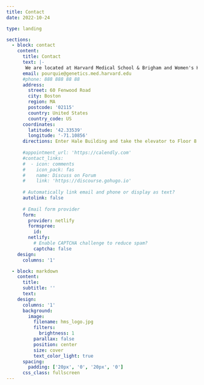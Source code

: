 ```yaml
---
title: Contact
date: 2022-10-24

type: landing

sections:
  - block: contact
    content:
      title: Contact
      text: |-
       We are located at Harvard Medical School & Brigham and Women's Hospital
      email: pourquie@genetics.med.harvard.edu
      #phone: 888 888 88 88
      address:
        street: 60 Fenwood Road
        city: Boston
        region: MA
        postcode: '02115'
        country: United States
        country_code: US
      coordinates:
        latitude: '42.33539'
        longitude: '-71.10856'
      directions: Enter Hale Building and take the elevator to Floor 8
      
      #appointment_url: 'https://calendly.com'
      #contact_links:
      #  - icon: comments
      #    icon_pack: fas
      #    name: Discuss on Forum
      #    link: 'https://discourse.gohugo.io'
    
      # Automatically link email and phone or display as text?
      autolink: false
    
      # Email form provider
      form:
        provider: netlify
        formspree:
          id:
        netlify:
          # Enable CAPTCHA challenge to reduce spam?
          captcha: false
    design:
      columns: '1'

  - block: markdown
    content:
      title:
      subtitle: ''
      text:
    design:
      columns: '1'
      background:
        image: 
          filename: hms_logo.jpg
          filters:
            brightness: 1
          parallax: false
          position: center
          size: cover
          text_color_light: true
      spacing:
        padding: ['20px', '0', '20px', '0']
      css_class: fullscreen
---
```

